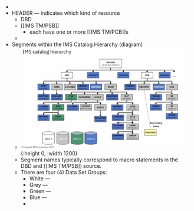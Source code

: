 -
- HEADER — indicates which kind of resource
	- DBD
	- [[IMS TM/PSB]]
		- each have one or more [[IMS TM/PCB]]s
	-
- Segments within the IMS Catalog Hierarchy (diagram)
	- ![image.png](../assets/image_1753372049970_0.png){:height 0, :width 1200}
	- Segment names typically correspond to macro statements in the DBD and [[IMS TM/PSB]] source.
	- There are four (4) Data Set Groups:
		- White —
		- Grey —
		- Green —
		- Blue —
		-